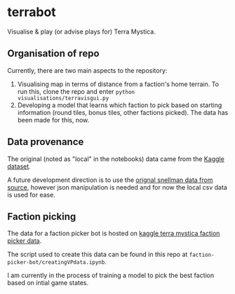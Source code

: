 # terrabot
Visualise &amp; play (or advise plays for) Terra Mystica.

## Organisation of repo
Currently, there are two main aspects to the repository: 
1. Visualising map in terms of distance from a faction's home terrain. To run this, clone the repo
   and enter `python visualisations/terravisgui.py`
2. Developing a model that learns which faction to pick based on starting information (round tiles,
   bonus tiles, other factions picked). The data has been made for this, now.
   
## Data provenance
The original (noted as "local" in the notebooks) data came from the 
[Kaggle dataset](https://www.kaggle.com/lemonkoala/terra-mystica).

A future development direction is to use the 
[orignal snellman data from source](https://terra.snellman.net/data), however json
manipulation is needed and for now the local csv data is used for ease.

## Faction picking
The data for a faction picker bot is hosted on 
[kaggle terra mystica faction picker data](https://www.kaggle.com/guyar1/terra-mystica-faction-picker-data). 

The script used to create this data can be found in this repo at `faction-picker-bot/creatingVPdata.ipynb`.

I am currently in the process of training a model to pick the best faction based on intial game states.
